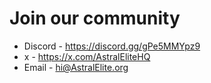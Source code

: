 # Join our community

- Discord - https://discord.gg/gPe5MMYpz9
- x - https://x.com/AstralEliteHQ
- Email - hi@AstralElite.org
